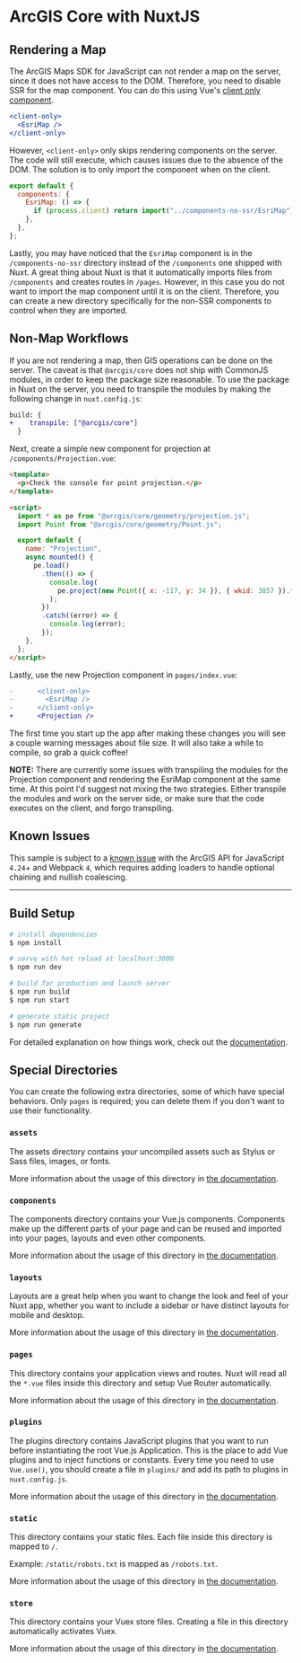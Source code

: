 # ArcGIS Core with NuxtJS

## Rendering a Map

The ArcGIS Maps SDK for JavaScript can not render a map on the server, since it does not have access to the DOM. Therefore, you need to disable SSR for the map component. You can do this using Vue's [client only component](https://nuxtjs.org/docs/2.x/features/nuxt-components#the-client-only-component).

```jsx
<client-only>
  <EsriMap />
</client-only>
```

However, `<client-only>` only skips rendering components on the server. The code will still execute, which causes issues due to the absence of the DOM. The solution is to only import the component when on the client.

```js
export default {
  components: {
    EsriMap: () => {
      if (process.client) return import("../components-no-ssr/EsriMap");
    },
  },
};
```

Lastly, you may have noticed that the `EsriMap` component is in the `/components-no-ssr` directory instead of the `/components` one shipped with Nuxt. A great thing about Nuxt is that it automatically imports files from `/components` and creates routes in `/pages`. However, in this case you do not want to import the map component until it is on the client. Therefore, you can create a new directory specifically for the non-SSR components to control when they are imported.

## Non-Map Workflows

If you are not rendering a map, then GIS operations can be done on the server. The caveat is that `@arcgis/core` does not ship with CommonJS modules, in order to keep the package size reasonable. To use the package in Nuxt on the server, you need to transpile the modules by making the following change in `nuxt.config.js`:

```diff
build: {
+    transpile: ["@arcgis/core"]
  }
```

Next, create a simple new component for projection at `/components/Projection.vue`:

```html
<template>
  <p>Check the console for point projection.</p>
</template>

<script>
  import * as pe from "@arcgis/core/geometry/projection.js";
  import Point from "@arcgis/core/geometry/Point.js";

  export default {
    name: "Projection",
    async mounted() {
      pe.load()
        .then(() => {
          console.log(
            pe.project(new Point({ x: -117, y: 34 }), { wkid: 3857 }).toJSON()
          );
        })
        .catch((error) => {
          console.log(error);
        });
    },
  };
</script>
```

Lastly, use the new Projection component in `pages/index.vue`:

```diff
-      <client-only>
-        <EsriMap />
-      </client-only>
+      <Projection />
```

The first time you start up the app after making these changes you will see a couple warning messages about file size. It will also take a while to compile, so grab a quick coffee!

**NOTE:** There are currently some issues with transpiling the modules for the Projection component and rendering the EsriMap component at the same time. At this point I'd suggest not mixing the two strategies. Either transpile the modules and work on the server side, or make sure that the code executes on the client, and forgo transpiling.

## Known Issues

This sample is subject to a [known issue](https://github.com/Esri/jsapi-resources/tree/master/esm-samples/webpack#known-issues) with the ArcGIS API for JavaScript `4.24`+ and Webpack `4`, which requires adding loaders to handle optional chaining and nullish coalescing.

---

## Build Setup

```bash
# install dependencies
$ npm install

# serve with hot reload at localhost:3000
$ npm run dev

# build for production and launch server
$ npm run build
$ npm run start

# generate static project
$ npm run generate
```

For detailed explanation on how things work, check out the [documentation](https://nuxtjs.org).

## Special Directories

You can create the following extra directories, some of which have special behaviors. Only `pages` is required; you can delete them if you don't want to use their functionality.

### `assets`

The assets directory contains your uncompiled assets such as Stylus or Sass files, images, or fonts.

More information about the usage of this directory in [the documentation](https://nuxtjs.org/docs/2.x/directory-structure/assets).

### `components`

The components directory contains your Vue.js components. Components make up the different parts of your page and can be reused and imported into your pages, layouts and even other components.

More information about the usage of this directory in [the documentation](https://nuxtjs.org/docs/2.x/directory-structure/components).

### `layouts`

Layouts are a great help when you want to change the look and feel of your Nuxt app, whether you want to include a sidebar or have distinct layouts for mobile and desktop.

More information about the usage of this directory in [the documentation](https://nuxtjs.org/docs/2.x/directory-structure/layouts).

### `pages`

This directory contains your application views and routes. Nuxt will read all the `*.vue` files inside this directory and setup Vue Router automatically.

More information about the usage of this directory in [the documentation](https://nuxtjs.org/docs/2.x/get-started/routing).

### `plugins`

The plugins directory contains JavaScript plugins that you want to run before instantiating the root Vue.js Application. This is the place to add Vue plugins and to inject functions or constants. Every time you need to use `Vue.use()`, you should create a file in `plugins/` and add its path to plugins in `nuxt.config.js`.

More information about the usage of this directory in [the documentation](https://nuxtjs.org/docs/2.x/directory-structure/plugins).

### `static`

This directory contains your static files. Each file inside this directory is mapped to `/`.

Example: `/static/robots.txt` is mapped as `/robots.txt`.

More information about the usage of this directory in [the documentation](https://nuxtjs.org/docs/2.x/directory-structure/static).

### `store`

This directory contains your Vuex store files. Creating a file in this directory automatically activates Vuex.

More information about the usage of this directory in [the documentation](https://nuxtjs.org/docs/2.x/directory-structure/store).
